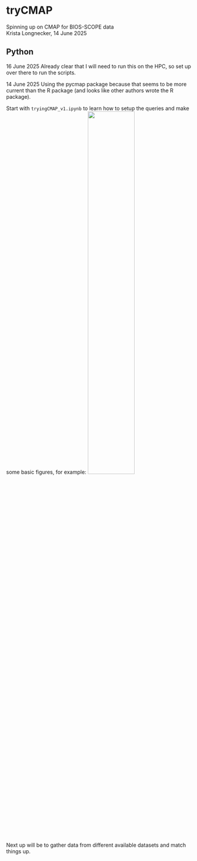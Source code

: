 # tryCMAP
Spinning up on CMAP for BIOS-SCOPE data\
Krista Longnecker, 14 June 2025

## Python
16 June 2025
Already clear that I will need to run this on the HPC, so set up over there to run the scripts.

14 June 2025
Using the pycmap package because that seems to be more current than the R package (and looks like other authors wrote the R package).

Start with ``tryingCMAP_v1.ipynb`` to learn how to setup the queries and make some basic figures, for example: 
<img src="https://github.com/redbluewater/tryCMAP/blob/main/example_figure.jpg" width="50%" height = "50%">

Next up will be to gather data from different available datasets and match things up.

